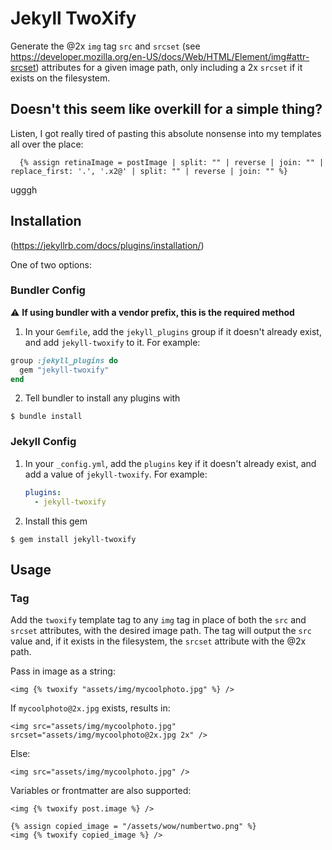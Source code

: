 # Jekyll TwoXify

Generate the @2x `img` tag `src` and `srcset` (see <https://developer.mozilla.org/en-US/docs/Web/HTML/Element/img#attr-srcset>) attributes for a given image path, only including a 2x `srcset` if it exists on the filesystem.

## Doesn't this seem like overkill for a simple thing?

Listen, I got really tired of pasting this absolute nonsense into my templates all over the place:

````
  {% assign retinaImage = postImage | split: "" | reverse | join: "" | replace_first: '.', '.x2@' | split: "" | reverse | join: "" %}
````

ugggh

## Installation

(https://jekyllrb.com/docs/plugins/installation/)

One of two options:

### Bundler Config
:warning: **If using bundler with a vendor prefix, this is the required method**

1. In your `Gemfile`, add the `jekyll_plugins` group if it doesn't already exist, and add `jekyll-twoxify` to it. For example: 

  ```ruby
  group :jekyll_plugins do
    gem "jekyll-twoxify"
  end
  ```

2. Tell bundler to install any plugins with

  ```
  $ bundle install
  ```


### Jekyll Config

1. In your `_config.yml`, add the `plugins` key if it doesn't already exist, and add a value of `jekyll-twoxify`. For example:

	```yaml
	plugins: 
	  - jekyll-twoxify
	```

2. Install this gem

  ```
  $ gem install jekyll-twoxify
  ```

## Usage

### Tag

Add the `twoxify` template tag to any `img` tag in place of both the `src` and `srcset` attributes, with the desired image path. The tag will output the `src` value and, if it exists in the filesystem, the `srcset` attribute with the @2x path.

Pass in image as a string:

```
<img {% twoxify "assets/img/mycoolphoto.jpg" %} />
```

If `mycoolphoto@2x.jpg` exists, results in:

```
<img src="assets/img/mycoolphoto.jpg" srcset="assets/img/mycoolphoto@2x.jpg 2x" />
```

Else:

```
<img src="assets/img/mycoolphoto.jpg" />
```

Variables or frontmatter are also supported:

```
<img {% twoxify post.image %} />

{% assign copied_image = "/assets/wow/numbertwo.png" %}
<img {% twoxify copied_image %} />
```